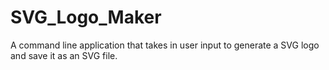# SVG_Logo_Maker
A command line application that takes in user input to generate a SVG logo and save it as an SVG file. 
